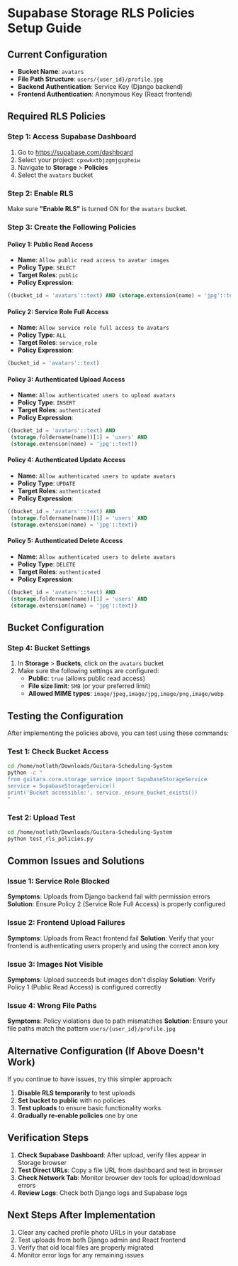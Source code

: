 # Supabase Storage RLS Policies Setup Guide

## Current Configuration

- **Bucket Name**: `avatars`
- **File Path Structure**: `users/{user_id}/profile.jpg`
- **Backend Authentication**: Service Key (Django backend)
- **Frontend Authentication**: Anonymous Key (React frontend)

## Required RLS Policies

### Step 1: Access Supabase Dashboard

1. Go to https://supabase.com/dashboard
2. Select your project: `cpxwkxtbjzgmjgxpheiw`
3. Navigate to **Storage** > **Policies**
4. Select the `avatars` bucket

### Step 2: Enable RLS

Make sure **"Enable RLS"** is turned ON for the `avatars` bucket.

### Step 3: Create the Following Policies

#### Policy 1: Public Read Access

- **Name**: `Allow public read access to avatar images`
- **Policy Type**: `SELECT`
- **Target Roles**: `public`
- **Policy Expression**:

```sql
((bucket_id = 'avatars'::text) AND (storage.extension(name) = 'jpg'::text))
```

#### Policy 2: Service Role Full Access

- **Name**: `Allow service role full access to avatars`
- **Policy Type**: `ALL`
- **Target Roles**: `service_role`
- **Policy Expression**:

```sql
(bucket_id = 'avatars'::text)
```

#### Policy 3: Authenticated Upload Access

- **Name**: `Allow authenticated users to upload avatars`
- **Policy Type**: `INSERT`
- **Target Roles**: `authenticated`
- **Policy Expression**:

```sql
((bucket_id = 'avatars'::text) AND
 (storage.foldername(name))[1] = 'users' AND
 (storage.extension(name) = 'jpg'::text))
```

#### Policy 4: Authenticated Update Access

- **Name**: `Allow authenticated users to update avatars`
- **Policy Type**: `UPDATE`
- **Target Roles**: `authenticated`
- **Policy Expression**:

```sql
((bucket_id = 'avatars'::text) AND
 (storage.foldername(name))[1] = 'users' AND
 (storage.extension(name) = 'jpg'::text))
```

#### Policy 5: Authenticated Delete Access

- **Name**: `Allow authenticated users to delete avatars`
- **Policy Type**: `DELETE`
- **Target Roles**: `authenticated`
- **Policy Expression**:

```sql
((bucket_id = 'avatars'::text) AND
 (storage.foldername(name))[1] = 'users' AND
 (storage.extension(name) = 'jpg'::text))
```

## Bucket Configuration

### Step 4: Bucket Settings

1. In **Storage** > **Buckets**, click on the `avatars` bucket
2. Make sure the following settings are configured:
   - **Public**: `true` (allows public read access)
   - **File size limit**: `5MB` (or your preferred limit)
   - **Allowed MIME types**: `image/jpeg,image/jpg,image/png,image/webp`

## Testing the Configuration

After implementing the policies above, you can test using these commands:

### Test 1: Check Bucket Access

```bash
cd /home/notlath/Downloads/Guitara-Scheduling-System
python -c "
from guitara.core.storage_service import SupabaseStorageService
service = SupabaseStorageService()
print('Bucket accessible:', service._ensure_bucket_exists())
"
```

### Test 2: Upload Test

```bash
cd /home/notlath/Downloads/Guitara-Scheduling-System
python test_rls_policies.py
```

## Common Issues and Solutions

### Issue 1: Service Role Blocked

**Symptoms**: Uploads from Django backend fail with permission errors
**Solution**: Ensure Policy 2 (Service Role Full Access) is properly configured

### Issue 2: Frontend Upload Failures

**Symptoms**: Uploads from React frontend fail
**Solution**: Verify that your frontend is authenticating users properly and using the correct anon key

### Issue 3: Images Not Visible

**Symptoms**: Upload succeeds but images don't display
**Solution**: Verify Policy 1 (Public Read Access) is configured correctly

### Issue 4: Wrong File Paths

**Symptoms**: Policy violations due to path mismatches
**Solution**: Ensure your file paths match the pattern `users/{user_id}/profile.jpg`

## Alternative Configuration (If Above Doesn't Work)

If you continue to have issues, try this simpler approach:

1. **Disable RLS temporarily** to test uploads
2. **Set bucket to public** with no policies
3. **Test uploads** to ensure basic functionality works
4. **Gradually re-enable policies** one by one

## Verification Steps

1. **Check Supabase Dashboard**: After upload, verify files appear in Storage browser
2. **Test Direct URLs**: Copy a file URL from dashboard and test in browser
3. **Check Network Tab**: Monitor browser dev tools for upload/download errors
4. **Review Logs**: Check both Django logs and Supabase logs

## Next Steps After Implementation

1. Clear any cached profile photo URLs in your database
2. Test uploads from both Django admin and React frontend
3. Verify that old local files are properly migrated
4. Monitor error logs for any remaining issues
